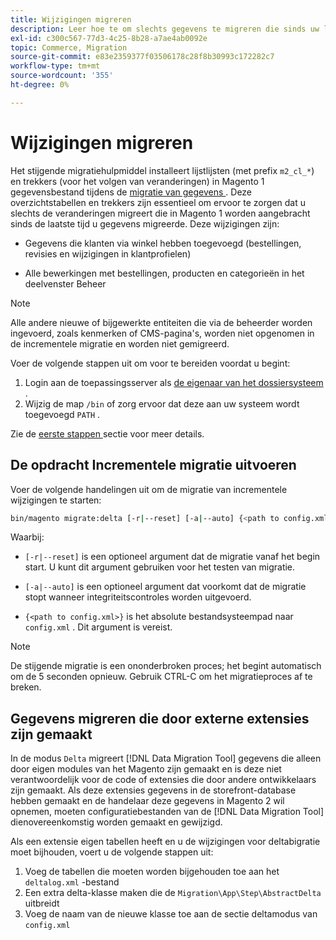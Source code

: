 ```yaml
---
title: Wijzigingen migreren
description: Leer hoe te om slechts gegevens te migreren die sinds uw laatste Magento 1 gegevensmigratie met  [!DNL Data Migration Tool] zijn veranderd.
exl-id: c300c567-77d3-4c25-8b28-a7ae4ab0092e
topic: Commerce, Migration
source-git-commit: e83e2359377f03506178c28f8b30993c172282c7
workflow-type: tm+mt
source-wordcount: '355'
ht-degree: 0%

---
```


# Wijzigingen migreren

Het stijgende migratiehulpmiddel installeert lijstlijsten (met prefix `m2_cl_*`) en trekkers (voor het volgen van veranderingen) in Magento 1 gegevensbestand tijdens de [ migratie van gegevens ](data.md). Deze overzichtstabellen en trekkers zijn essentieel om ervoor te zorgen dat u slechts de veranderingen migreert die in Magento 1 worden aangebracht sinds de laatste tijd u gegevens migreerde. Deze wijzigingen zijn:

* Gegevens die klanten via winkel hebben toegevoegd (bestellingen, revisies en wijzigingen in klantprofielen)

* Alle bewerkingen met bestellingen, producten en categorieën in het deelvenster Beheer

>[!NOTE]
>
>Alle andere nieuwe of bijgewerkte entiteiten die via de beheerder worden ingevoerd, zoals kenmerken of CMS-pagina&#39;s, worden niet opgenomen in de incrementele migratie en worden niet gemigreerd.


Voer de volgende stappen uit om voor te bereiden voordat u begint:

1. Login aan de toepassingsserver als [ de eigenaar van het dossiersysteem ](../../../installation/prerequisites/file-system/overview.md).
1. Wijzig de map `/bin` of zorg ervoor dat deze aan uw systeem wordt toegevoegd `PATH` .

Zie de [ eerste stappen ](overview.md#first-steps) sectie voor meer details.

## De opdracht Incrementele migratie uitvoeren

Voer de volgende handelingen uit om de migratie van incrementele wijzigingen te starten:

```bash
bin/magento migrate:delta [-r|--reset] [-a|--auto] {<path to config.xml>}
```

Waarbij:

* `[-r|--reset]` is een optioneel argument dat de migratie vanaf het begin start. U kunt dit argument gebruiken voor het testen van migratie.

* `[-a|--auto]` is een optioneel argument dat voorkomt dat de migratie stopt wanneer integriteitscontroles worden uitgevoerd.

* `{<path to config.xml>}` is het absolute bestandsysteempad naar `config.xml` . Dit argument is vereist.

>[!NOTE]
>
>De stijgende migratie is een ononderbroken proces; het begint automatisch om de 5 seconden opnieuw. Gebruik CTRL-C om het migratieproces af te breken.


## Gegevens migreren die door externe extensies zijn gemaakt

In de modus `Delta` migreert [!DNL Data Migration Tool] gegevens die alleen door eigen modules van het Magento zijn gemaakt en is deze niet verantwoordelijk voor de code of extensies die door andere ontwikkelaars zijn gemaakt. Als deze extensies gegevens in de storefront-database hebben gemaakt en de handelaar deze gegevens in Magento 2 wil opnemen, moeten configuratiebestanden van de [!DNL Data Migration Tool] dienovereenkomstig worden gemaakt en gewijzigd.

Als een extensie eigen tabellen heeft en u de wijzigingen voor deltabigratie moet bijhouden, voert u de volgende stappen uit:

1. Voeg de tabellen die moeten worden bijgehouden toe aan het `deltalog.xml` -bestand
1. Een extra delta-klasse maken die de `Migration\App\Step\AbstractDelta` uitbreidt
1. Voeg de naam van de nieuwe klasse toe aan de sectie deltamodus van `config.xml`
